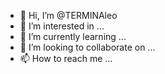 - 👋 Hi, I’m @TERMINAleo
- 👀 I’m interested in ...
- 🌱 I’m currently learning ...
- 💞️ I’m looking to collaborate on ...
- 📫 How to reach me ...

<!---
TERMINAleo/TERMINAleo is a ✨ special ✨ repository because its `README.md` (this file) appears on your GitHub profile.
You can click the Preview link to take a look at your changes.
--->
